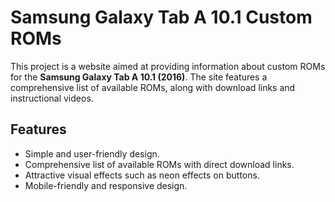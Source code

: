 # Samsung Galaxy Tab A 10.1 Custom ROMs

This project is a website aimed at providing information about custom ROMs for the **Samsung Galaxy Tab A 10.1 (2016)**. The site features a comprehensive list of available ROMs, along with download links and instructional videos.

## Features

- Simple and user-friendly design.
- Comprehensive list of available ROMs with direct download links.
- Attractive visual effects such as neon effects on buttons.
- Mobile-friendly and responsive design.
